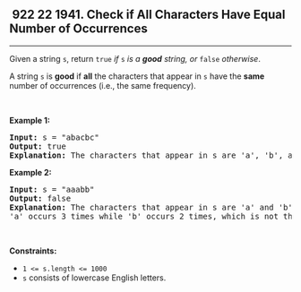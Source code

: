 <h2> 922 22
1941. Check if All Characters Have Equal Number of Occurrences</h2><hr><div><p>Given a string <code>s</code>, return <code>true</code><em> if </em><code>s</code><em> is a <strong>good</strong> string, or </em><code>false</code><em> otherwise</em>.</p>

<p>A string <code>s</code> is <strong>good</strong> if <strong>all</strong> the characters that appear in <code>s</code> have the <strong>same</strong> number of occurrences (i.e., the same frequency).</p>

<p>&nbsp;</p>
<p><strong class="example">Example 1:</strong></p>

<pre><strong>Input:</strong> s = "abacbc"
<strong>Output:</strong> true
<strong>Explanation:</strong> The characters that appear in s are 'a', 'b', and 'c'. All characters occur 2 times in s.
</pre>

<p><strong class="example">Example 2:</strong></p>

<pre><strong>Input:</strong> s = "aaabb"
<strong>Output:</strong> false
<strong>Explanation:</strong> The characters that appear in s are 'a' and 'b'.
'a' occurs 3 times while 'b' occurs 2 times, which is not the same number of times.
</pre>

<p>&nbsp;</p>
<p><strong>Constraints:</strong></p>

<ul>
	<li><code>1 &lt;= s.length &lt;= 1000</code></li>
	<li><code>s</code> consists of lowercase English letters.</li>
</ul>
</div>